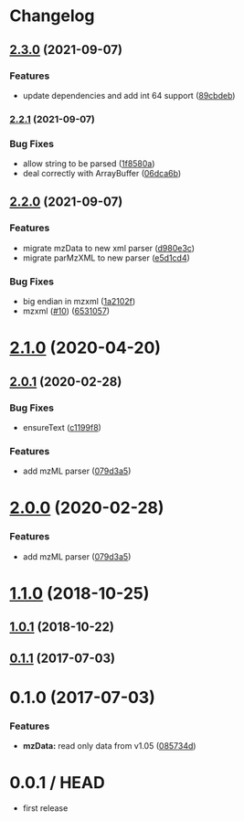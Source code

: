 # Changelog

## [2.3.0](https://www.github.com/cheminfo/mzData/compare/v2.2.1...v2.3.0) (2021-09-07)


### Features

* update dependencies and add int 64 support ([89cbdeb](https://www.github.com/cheminfo/mzData/commit/89cbdeba177f613b9844d0d470e648877bcc61c4))

### [2.2.1](https://www.github.com/cheminfo/mzData/compare/v2.2.0...v2.2.1) (2021-09-07)


### Bug Fixes

* allow string to be parsed ([1f8580a](https://www.github.com/cheminfo/mzData/commit/1f8580a9f14dbefd0237f5e3e834295560ae5a66))
* deal correctly with ArrayBuffer ([06dca6b](https://www.github.com/cheminfo/mzData/commit/06dca6b991588f96eee10786b37c1b439197abaa))

## [2.2.0](https://github.com/cheminfo-js/mzData/compare/v2.1.0...v2.2.0) (2021-09-07)


### Features

* migrate mzData to new xml parser ([d980e3c](https://github.com/cheminfo-js/mzData/commit/d980e3cc911a1330135392f7ff7800577bc634e3))
* migrate parMzXML to new parser ([e5d1cd4](https://github.com/cheminfo-js/mzData/commit/e5d1cd462f5d6c3bb81e83ad7bbb2e1a4b059016))


### Bug Fixes

* big endian in mzxml ([1a2102f](https://github.com/cheminfo-js/mzData/commit/1a2102f45742d6a1b09e6ef8d53b8a9d5ce68fba))
* mzxml ([#10](https://github.com/cheminfo-js/mzData/issues/10)) ([6531057](https://github.com/cheminfo-js/mzData/commit/65310579335f7cff70bf5bf55c7cb5b0c7d6bd4b))

# [2.1.0](https://github.com/cheminfo-js/mzData/compare/v2.0.1...v2.1.0) (2020-04-20)



## [2.0.1](https://github.com/cheminfo-js/mzData/compare/v1.1.0...v2.0.1) (2020-02-28)


### Bug Fixes

* ensureText ([c1199f8](https://github.com/cheminfo-js/mzData/commit/c1199f887358c8a1e2e3936f14a0e708427c0fcd))


### Features

* add mzML parser ([079d3a5](https://github.com/cheminfo-js/mzData/commit/079d3a50f550858b5bd6c55f5df61041be51db90))



# [2.0.0](https://github.com/cheminfo-js/mzData/compare/v1.1.0...v2.0.0) (2020-02-28)


### Features

* add mzML parser ([079d3a5](https://github.com/cheminfo-js/mzData/commit/079d3a50f550858b5bd6c55f5df61041be51db90))



<a name="1.1.0"></a>
# [1.1.0](https://github.com/cheminfo-js/mzData/compare/v1.0.1...v1.1.0) (2018-10-25)



<a name="1.0.1"></a>
## [1.0.1](https://github.com/cheminfo-js/mzData/compare/v0.2.0...v1.0.1) (2018-10-22)



<a name="0.1.1"></a>
## [0.1.1](https://github.com/cheminfo-js/mzMLjs/compare/v0.1.0...v0.1.1) (2017-07-03)



<a name="0.1.0"></a>
# 0.1.0 (2017-07-03)


### Features

* **mzData:** read only data from v1.05 ([085734d](https://github.com/cheminfo-js/mzMLjs/commit/085734d))



0.0.1 / HEAD
============

* first release
